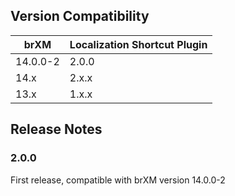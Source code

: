 <!--
  Copyright 2017-2022 Bloomreach Inc. (http://www.bloomreach.com)

  Licensed under the Apache License, Version 2.0 (the "License");
  you may not use this file except in compliance with the License.
  You may obtain a copy of the License at

   https://www.apache.org/licenses/LICENSE-2.0

  Unless required by applicable law or agreed to in writing, software
  distributed under the License is distributed on an "AS IS" BASIS,
  WITHOUT WARRANTIES OR CONDITIONS OF ANY KIND, either express or implied.
  See the License for the specific language governing permissions and
  limitations under the License.
  -->

## Version Compatibility

| brXM | Localization Shortcut Plugin |
| --------------------- |-----------| 
| 14.0.0-2              | 2.0.0       |
| 14.x                  | 2.x.x       |
| 13.x                  | 1.x.x       |


## Release Notes

### 2.0.0
First release, compatible with brXM version 14.0.0-2
